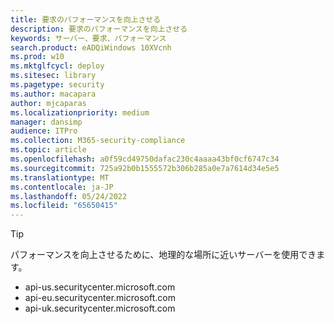 ```yaml
---
title: 要求のパフォーマンスを向上させる
description: 要求のパフォーマンスを向上させる
keywords: サーバー、要求、パフォーマンス
search.product: eADQiWindows 10XVcnh
ms.prod: w10
ms.mktglfcycl: deploy
ms.sitesec: library
ms.pagetype: security
ms.author: macapara
author: mjcaparas
ms.localizationpriority: medium
manager: dansimp
audience: ITPro
ms.collection: M365-security-compliance
ms.topic: article
ms.openlocfilehash: a0f59cd49750dafac230c4aaaa43bf0cf6747c34
ms.sourcegitcommit: 725a92b0b1555572b306b285a0e7a7614d34e5e5
ms.translationtype: MT
ms.contentlocale: ja-JP
ms.lasthandoff: 05/24/2022
ms.locfileid: "65650415"
---
```

> [!TIP]
> パフォーマンスを向上させるために、地理的な場所に近いサーバーを使用できます。
>
> - api-us.securitycenter.microsoft.com
> - api-eu.securitycenter.microsoft.com
> - api-uk.securitycenter.microsoft.com
